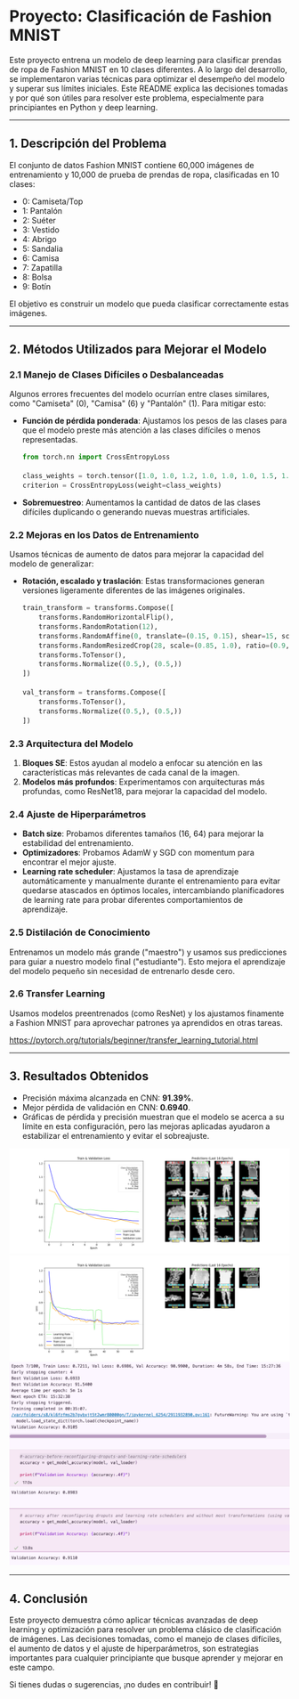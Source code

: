 # Proyecto: Clasificación de Fashion MNIST

Este proyecto entrena un modelo de deep learning para clasificar prendas de ropa de Fashion MNIST en 10 clases diferentes. A lo largo del desarrollo, se implementaron varias técnicas para optimizar el desempeño del modelo y superar sus límites iniciales. Este README explica las decisiones tomadas y por qué son útiles para resolver este problema, especialmente para principiantes en Python y deep learning.

---

## 1. **Descripción del Problema**
El conjunto de datos Fashion MNIST contiene 60,000 imágenes de entrenamiento y 10,000 de prueba de prendas de ropa, clasificadas en 10 clases:

- 0: Camiseta/Top
- 1: Pantalón
- 2: Suéter
- 3: Vestido
- 4: Abrigo
- 5: Sandalia
- 6: Camisa
- 7: Zapatilla
- 8: Bolsa
- 9: Botín

El objetivo es construir un modelo que pueda clasificar correctamente estas imágenes.

---

## 2. **Métodos Utilizados para Mejorar el Modelo**

### 2.1 Manejo de Clases Difíciles o Desbalanceadas
Algunos errores frecuentes del modelo ocurrían entre clases similares, como "Camiseta" (0), "Camisa" (6) y "Pantalón" (1). Para mitigar esto:

- **Función de pérdida ponderada**: Ajustamos los pesos de las clases para que el modelo preste más atención a las clases difíciles o menos representadas.
  ```python
  from torch.nn import CrossEntropyLoss

  class_weights = torch.tensor([1.0, 1.0, 1.2, 1.0, 1.0, 1.0, 1.5, 1.0, 1.0, 1.0])
  criterion = CrossEntropyLoss(weight=class_weights)
  ```
- **Sobremuestreo**: Aumentamos la cantidad de datos de las clases difíciles duplicando o generando nuevas muestras artificiales.

### 2.2 Mejoras en los Datos de Entrenamiento

Usamos técnicas de aumento de datos para mejorar la capacidad del modelo de generalizar:

- **Rotación, escalado y traslación**: Estas transformaciones generan versiones ligeramente diferentes de las imágenes originales.
  ```python
  train_transform = transforms.Compose([
      transforms.RandomHorizontalFlip(),
      transforms.RandomRotation(12),
      transforms.RandomAffine(0, translate=(0.15, 0.15), shear=15, scale=(0.85, 1.15)),
      transforms.RandomResizedCrop(28, scale=(0.85, 1.0), ratio=(0.9, 1.05)),
      transforms.ToTensor(),
      transforms.Normalize((0.5,), (0.5,))
  ])

  val_transform = transforms.Compose([
      transforms.ToTensor(),
      transforms.Normalize((0.5,), (0.5,))
  ])
  ```

### 2.3 Arquitectura del Modelo

1. **Bloques SE**: Estos ayudan al modelo a enfocar su atención en las características más relevantes de cada canal de la imagen.
3. **Modelos más profundos**: Experimentamos con arquitecturas más profundas, como ResNet18, para mejorar la capacidad del modelo.

### 2.4 Ajuste de Hiperparámetros
- **Batch size**: Probamos diferentes tamaños (16, 64) para mejorar la estabilidad del entrenamiento.
- **Optimizadores**: Probamos AdamW y SGD con momentum para encontrar el mejor ajuste.
- **Learning rate scheduler**: Ajustamos la tasa de aprendizaje automáticamente y manualmente durante el entrenamiento para evitar quedarse atascados en óptimos locales, intercambiando planificadores de learning rate para probar diferentes comportamientos de aprendizaje.

### 2.5 Distilación de Conocimiento
Entrenamos un modelo más grande ("maestro") y usamos sus predicciones para guiar a nuestro modelo final ("estudiante"). Esto mejora el aprendizaje del modelo pequeño sin necesidad de entrenarlo desde cero.

### 2.6 Transfer Learning
Usamos modelos preentrenados (como ResNet) y los ajustamos finamente a Fashion MNIST para aprovechar patrones ya aprendidos en otras tareas.

https://pytorch.org/tutorials/beginner/transfer_learning_tutorial.html

---

## 3. **Resultados Obtenidos**
- Precisión máxima alcanzada en CNN: **91.39%**.
- Mejor pérdida de validación en CNN: **0.6940**.
- Gráficas de pérdida y precisión muestran que el modelo se acerca a su límite en esta configuración, pero las mejoras aplicadas ayudaron a estabilizar el entrenamiento y evitar el sobreajuste.

<!-- include image from last training kaggle/fashion-mnist/cnnv4/epoch_66_plot-cnn-v4.png  -->
![alt cnn training from 0](cnnv4/epoch_16_plot-cnn-v4.png "CNN Training from 0")
![alt cnn training](cnnv4/epoch_66_plot-cnn-v4.png "CNN Training")
![alt cnn training results](cnnv4/last_cnn_fashion_results.png "CNN Training Results")

---

## 4. **Conclusión**
Este proyecto demuestra cómo aplicar técnicas avanzadas de deep learning y optimización para resolver un problema clásico de clasificación de imágenes. Las decisiones tomadas, como el manejo de clases difíciles, el aumento de datos y el ajuste de hiperparámetros, son estrategias importantes para cualquier principiante que busque aprender y mejorar en este campo.

Si tienes dudas o sugerencias, ¡no dudes en contribuir! 🚀




